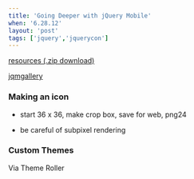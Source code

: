 ```yaml
---
title: 'Going Deeper with jQuery Mobile'
when: '6.28.12'
layout: 'post'
tags: ['jquery','jquerycon']
---
```


[resources (.zip download)](http://goo.gl/4CnpJ)

[jqmgallery](http://jqmgallery.com)

### Making an icon

* start 36 x 36, make crop box, save for web, png24

* be careful of subpixel rendering

### Custom Themes

Via Theme Roller